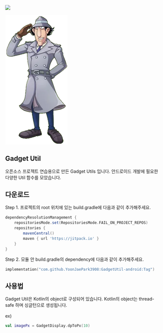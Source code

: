 [![](https://jitpack.io/v/YoonJaePark3908/GadgetUtil-android.svg)](https://jitpack.io/#YoonJaePark3908/GadgetUtil-android)

<p>
    <img src="./images/Gadget.webp" width="200">
</p> 

## Gadget Util
오픈소스 프로젝트 연습용으로 만든 Gadget Utils 입니다. 안드로이드 개발에 필요한 다양한 Util 함수를 모았습니다.

## 다운로드
Step 1. 프로젝트의 root 위치에 있는 build.gradle에 다음과 같이 추가해주세요.
```groovy
dependencyResolutionManagement {
    repositoriesMode.set(RepositoriesMode.FAIL_ON_PROJECT_REPOS)
    repositories {
        mavenCentral()
        maven { url 'https://jitpack.io' }
    }
}
```
Step 2. 모듈 안 build.gradle의 dependency에 다음과 같이 추가해주세요.
```kotlin
implementation("com.github.YoonJaePark3908:GadgetUtil-android:Tag")
```

## 사용법
Gadget Util은 Kotlin의 object로 구성되어 있습니다. Kotlin의 object는 thread-safe 하며 싱글턴으로 생성됩니다.  
<br>
ex) 
```kotlin
val imagePx = GadgetDisplay.dpToPx(10)
```